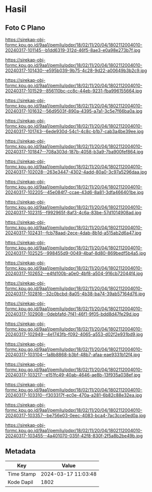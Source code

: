 # Hasil

## Foto C Plano

https://sirekap-obj-formc.kpu.go.id/9aa1/pemilu/pdpr/18/02/11/20/04/1802112004010-20240317-101145--b1dd6319-312d-46f5-8ae3-e0a98e273b7f.jpg

https://sirekap-obj-formc.kpu.go.id/9aa1/pemilu/pdpr/18/02/11/20/04/1802112004010-20240317-101430--e595b039-9b75-4c28-9d22-a00649b3b2c9.jpg

https://sirekap-obj-formc.kpu.go.id/9aa1/pemilu/pdpr/18/02/11/20/04/1802112004010-20240317-101529--856110bc-cc8c-44eb-9231-fba996155664.jpg

https://sirekap-obj-formc.kpu.go.id/9aa1/pemilu/pdpr/18/02/11/20/04/1802112004010-20240317-101632--56d9503f-890a-4395-a7a1-3c5e7f66ba0a.jpg

https://sirekap-obj-formc.kpu.go.id/9aa1/pemilu/pdpr/18/02/11/20/04/1802112004010-20240317-101743--6ede930d-54c1-4c8c-b1b7-cab3a4be39ee.jpg

https://sirekap-obj-formc.kpu.go.id/9aa1/pemilu/pdpr/18/02/11/20/04/1802112004010-20240317-101847--708a303d-187b-4058-b3a9-7ba900fef864.jpg

https://sirekap-obj-formc.kpu.go.id/9aa1/pemilu/pdpr/18/02/11/20/04/1802112004010-20240317-102028--263e3447-4302-4add-80a0-3c97a5296daa.jpg

https://sirekap-obj-formc.kpu.go.id/9aa1/pemilu/pdpr/18/02/11/20/04/1802112004010-20240317-102205--45e084f7-ccae-43d6-8a81-3dfa466401be.jpg

https://sirekap-obj-formc.kpu.go.id/9aa1/pemilu/pdpr/18/02/11/20/04/1802112004010-20240317-102315--f992965f-8af3-4c6a-83be-57d1014908ad.jpg

https://sirekap-obj-formc.kpu.go.id/9aa1/pemilu/pdpr/18/02/11/20/04/1802112004010-20240317-102431--fcb78aad-2ece-4dab-8b1d-a515ab2d6a47.jpg

https://sirekap-obj-formc.kpu.go.id/9aa1/pemilu/pdpr/18/02/11/20/04/1802112004010-20240317-102525--998455d9-0049-4baf-8d80-869bedf5b4a5.jpg

https://sirekap-obj-formc.kpu.go.id/9aa1/pemilu/pdpr/18/02/11/20/04/1802112004010-20240317-102652--e4fd100b-a0e0-4bf8-a504-916cb72044f4.jpg

https://sirekap-obj-formc.kpu.go.id/9aa1/pemilu/pdpr/18/02/11/20/04/1802112004010-20240317-102816--32c0bcbd-8a05-4b38-ba74-39ab57164d76.jpg

https://sirekap-obj-formc.kpu.go.id/9aa1/pemilu/pdpr/18/02/11/20/04/1802112004010-20240317-102908--0debfafd-7f41-46f1-9f05-bdd8d47fe29d.jpg

https://sirekap-obj-formc.kpu.go.id/9aa1/pemilu/pdpr/18/02/11/20/04/1802112004010-20240317-102949--4e1743fb-f092-4065-a553-d02f2e931bd9.jpg

https://sirekap-obj-formc.kpu.go.id/9aa1/pemilu/pdpr/18/02/11/20/04/1802112004010-20240317-103104--1a8b8868-b3bf-48b7-afaa-eae9331b12f4.jpg

https://sirekap-obj-formc.kpu.go.id/9aa1/pemilu/pdpr/18/02/11/20/04/1802112004010-20240317-103217--e151fc49-40ab-4646-ae8b-13f935a038ef.jpg

https://sirekap-obj-formc.kpu.go.id/9aa1/pemilu/pdpr/18/02/11/20/04/1802112004010-20240317-103310--f303317f-ec0e-470a-a281-6b82c88e32ea.jpg

https://sirekap-obj-formc.kpu.go.id/9aa1/pemilu/pdpr/18/02/11/20/04/1802112004010-20240317-103357--be756e03-0eec-4083-bca4-7ac3cce0ed0a.jpg

https://sirekap-obj-formc.kpu.go.id/9aa1/pemilu/pdpr/18/02/11/20/04/1802112004010-20240317-103455--4a401070-035f-42f8-830f-2f5a8b2be49b.jpg


## Metadata

| Key        | Value               |
| ---------- | ------------------- |
| Time Stamp | 2024-03-17 11:03:48 |
| Kode Dapil | 1802                |



